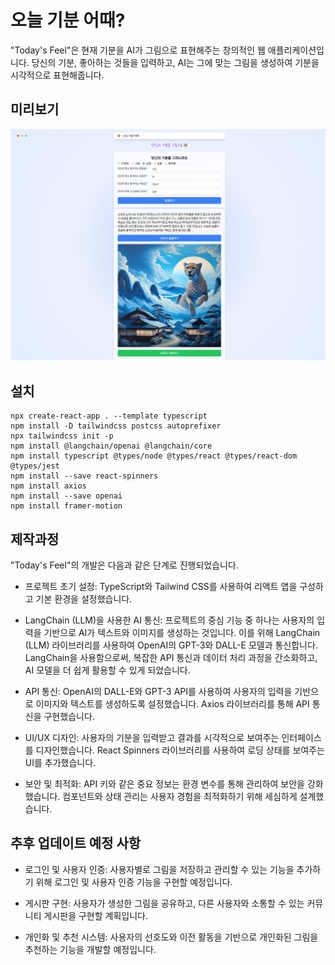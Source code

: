 # 오늘 기분 어때?
"Today's Feel"은 현재 기분을 AI가 그림으로 표현해주는 창의적인 웹 애플리케이션입니다. 당신의 기분, 좋아하는 것들을 입력하고, AI는 그에 맞는 그림을 생성하여 기분을 시각적으로 표현해줍니다.

## 미리보기
<img src='https://github.com/audgns722/today-s-feel/blob/main/sample_img.png?raw=true' alt='썸네일' />

## 설치
```
npx create-react-app . --template typescript
npm install -D tailwindcss postcss autoprefixer
npx tailwindcss init -p
npm install @langchain/openai @langchain/core
npm install typescript @types/node @types/react @types/react-dom @types/jest
npm install --save react-spinners
npm install axios
npm install --save openai
npm install framer-motion
```

## 제작과정

"Today's Feel"의 개발은 다음과 같은 단계로 진행되었습니다.
- 프로젝트 초기 설정: TypeScript와 Tailwind CSS를 사용하여 리액트 앱을 구성하고 기본 환경을 설정했습니다.

- LangChain (LLM)을 사용한 AI 통신: 프로젝트의 중심 기능 중 하나는 사용자의 입력을 기반으로 AI가 텍스트와 이미지를 생성하는 것입니다. 이를 위해 LangChain (LLM) 라이브러리를 사용하여 OpenAI의 GPT-3와 DALL-E 모델과 통신합니다. LangChain을 사용함으로써, 복잡한 API 통신과 데이터 처리 과정을 간소화하고, AI 모델을 더 쉽게 활용할 수 있게 되었습니다.

- API 통신: OpenAI의 DALL-E와 GPT-3 API를 사용하여 사용자의 입력을 기반으로 이미지와 텍스트를 생성하도록 설정했습니다. Axios 라이브러리를 통해 API 통신을 구현했습니다.

- UI/UX 디자인: 사용자의 기분을 입력받고 결과를 시각적으로 보여주는 인터페이스를 디자인했습니다. React Spinners 라이브러리를 사용하여 로딩 상태를 보여주는 UI를 추가했습니다.

- 보안 및 최적화: API 키와 같은 중요 정보는 환경 변수를 통해 관리하여 보안을 강화했습니다. 컴포넌트와 상태 관리는 사용자 경험을 최적화하기 위해 세심하게 설계했습니다.

## 추후 업데이트 예정 사항

- 로그인 및 사용자 인증: 사용자별로 그림을 저장하고 관리할 수 있는 기능을 추가하기 위해 로그인 및 사용자 인증 기능을 구현할 예정입니다.

- 게시판 구현: 사용자가 생성한 그림을 공유하고, 다른 사용자와 소통할 수 있는 커뮤니티 게시판을 구현할 계획입니다.

- 개인화 및 추천 시스템: 사용자의 선호도와 이전 활동을 기반으로 개인화된 그림을 추천하는 기능을 개발할 예정입니다.